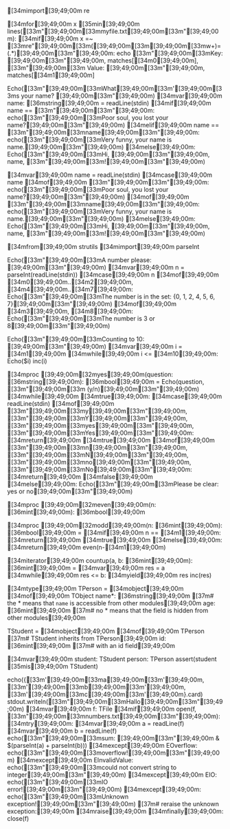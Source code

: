 [34mimport[39;49;00m re

[34mfor[39;49;00m x [35min[39;49;00m lines([33m"[39;49;00m[33mmyfile.txt[39;49;00m[33m"[39;49;00m):
  [34mif[39;49;00m x =~ [33mre"[39;49;00m[33m([39;49;00m[33m\[39;49;00m[33mw+)=(.*)[39;49;00m[33m"[39;49;00m:
    echo [33m"[39;49;00m[33mKey: [39;49;00m[33m"[39;49;00m, matches[[34m0[39;49;00m],
         [33m"[39;49;00m[33m Value: [39;49;00m[33m"[39;49;00m, matches[[34m1[39;49;00m]

Echo([33m"[39;49;00m[33mWhat[39;49;00m[33m'[39;49;00m[33ms your name? [39;49;00m[33m"[39;49;00m)
[34mvar[39;49;00m name: [36mstring[39;49;00m = readLine(stdin)
[34mif[39;49;00m name == [33m"[39;49;00m[33m"[39;49;00m:
  echo([33m"[39;49;00m[33mPoor soul, you lost your name?[39;49;00m[33m"[39;49;00m)
[34melif[39;49;00m name == [33m"[39;49;00m[33mname[39;49;00m[33m"[39;49;00m:
  echo([33m"[39;49;00m[33mVery funny, your name is name.[39;49;00m[33m"[39;49;00m)
[34melse[39;49;00m:
  Echo([33m"[39;49;00m[33mHi, [39;49;00m[33m"[39;49;00m, name, [33m"[39;49;00m[33m![39;49;00m[33m"[39;49;00m)

[34mvar[39;49;00m name = readLine(stdin)
[34mcase[39;49;00m name
[34mof[39;49;00m [33m"[39;49;00m[33m"[39;49;00m:
  echo([33m"[39;49;00m[33mPoor soul, you lost your name?[39;49;00m[33m"[39;49;00m)
[34mof[39;49;00m [33m"[39;49;00m[33mname[39;49;00m[33m"[39;49;00m:
  echo([33m"[39;49;00m[33mVery funny, your name is name.[39;49;00m[33m"[39;49;00m)
[34melse[39;49;00m:
  Echo([33m"[39;49;00m[33mHi, [39;49;00m[33m"[39;49;00m, name, [33m"[39;49;00m[33m![39;49;00m[33m"[39;49;00m)

[34mfrom[39;49;00m strutils [34mimport[39;49;00m parseInt

Echo([33m"[39;49;00m[33mA number please: [39;49;00m[33m"[39;49;00m)
[34mvar[39;49;00m n = parseInt(readLine(stdin))
[34mcase[39;49;00m n
[34mof[39;49;00m [34m0[39;49;00m..[34m2[39;49;00m, [34m4[39;49;00m..[34m7[39;49;00m: Echo([33m"[39;49;00m[33mThe number is in the set: {0, 1, 2, 4, 5, 6, 7}[39;49;00m[33m"[39;49;00m)
[34mof[39;49;00m [34m3[39;49;00m, [34m8[39;49;00m: Echo([33m"[39;49;00m[33mThe number is 3 or 8[39;49;00m[33m"[39;49;00m)

Echo([33m"[39;49;00m[33mCounting to 10: [39;49;00m[33m"[39;49;00m)
[34mvar[39;49;00m i = [34m1[39;49;00m
[34mwhile[39;49;00m i <= [34m10[39;49;00m:
  Echo($i)
  inc(i)

[34mproc [39;49;00m[32myes[39;49;00m(question: [36mstring[39;49;00m): [36mbool[39;49;00m =
  Echo(question, [33m"[39;49;00m[33m (y/n)[39;49;00m[33m"[39;49;00m)
  [34mwhile[39;49;00m [34mtrue[39;49;00m:
    [34mcase[39;49;00m readLine(stdin)
    [34mof[39;49;00m [33m"[39;49;00m[33my[39;49;00m[33m"[39;49;00m, [33m"[39;49;00m[33mY[39;49;00m[33m"[39;49;00m, [33m"[39;49;00m[33myes[39;49;00m[33m"[39;49;00m, [33m"[39;49;00m[33mYes[39;49;00m[33m"[39;49;00m: [34mreturn[39;49;00m [34mtrue[39;49;00m
    [34mof[39;49;00m [33m"[39;49;00m[33mn[39;49;00m[33m"[39;49;00m, [33m"[39;49;00m[33mN[39;49;00m[33m"[39;49;00m, [33m"[39;49;00m[33mno[39;49;00m[33m"[39;49;00m, [33m"[39;49;00m[33mNo[39;49;00m[33m"[39;49;00m: [34mreturn[39;49;00m [34mfalse[39;49;00m
    [34melse[39;49;00m: Echo([33m"[39;49;00m[33mPlease be clear: yes or no[39;49;00m[33m"[39;49;00m)

[34mproc [39;49;00m[32meven[39;49;00m(n: [36mint[39;49;00m): [36mbool[39;49;00m

[34mproc [39;49;00m[32modd[39;49;00m(n: [36mint[39;49;00m): [36mbool[39;49;00m =
  [34mif[39;49;00m n == [34m1[39;49;00m: [34mreturn[39;49;00m [34mtrue[39;49;00m
  [34melse[39;49;00m: [34mreturn[39;49;00m even(n-[34m1[39;49;00m)

[34miterator[39;49;00m countup(a, b: [36mint[39;49;00m): [36mint[39;49;00m =
  [34mvar[39;49;00m res = a
  [34mwhile[39;49;00m res <= b:
    [34myield[39;49;00m res
    inc(res)

[34mtype[39;49;00m
  TPerson = [34mobject[39;49;00m [34mof[39;49;00m TObject
    name*: [36mstring[39;49;00m  [37m# the * means that `name` is accessible from other modules[39;49;00m
    age: [36mint[39;49;00m       [37m# no * means that the field is hidden from other modules[39;49;00m

  TStudent = [34mobject[39;49;00m [34mof[39;49;00m TPerson [37m# TStudent inherits from TPerson[39;49;00m
    id: [36mint[39;49;00m                    [37m# with an id field[39;49;00m

[34mvar[39;49;00m
  student: TStudent
  person: TPerson
assert(student [35mis[39;49;00m TStudent)

echo({[33m'[39;49;00m[33ma[39;49;00m[33m'[39;49;00m, [33m'[39;49;00m[33mb[39;49;00m[33m'[39;49;00m, [33m'[39;49;00m[33mc[39;49;00m[33m'[39;49;00m}.card)
stdout.writeln([33m"[39;49;00m[33mHallo[39;49;00m[33m"[39;49;00m)
[34mvar[39;49;00m
  f: TFile
[34mif[39;49;00m open(f, [33m"[39;49;00m[33mnumbers.txt[39;49;00m[33m"[39;49;00m):
  [34mtry[39;49;00m:
    [34mvar[39;49;00m a = readLine(f)
    [34mvar[39;49;00m b = readLine(f)
    echo([33m"[39;49;00m[33msum: [39;49;00m[33m"[39;49;00m & $(parseInt(a) + parseInt(b)))
  [34mexcept[39;49;00m EOverflow:
    echo([33m"[39;49;00m[33moverflow![39;49;00m[33m"[39;49;00m)
  [34mexcept[39;49;00m EInvalidValue:
    echo([33m"[39;49;00m[33mcould not convert string to integer[39;49;00m[33m"[39;49;00m)
  [34mexcept[39;49;00m EIO:
    echo([33m"[39;49;00m[33mIO error![39;49;00m[33m"[39;49;00m)
  [34mexcept[39;49;00m:
    echo([33m"[39;49;00m[33mUnknown exception![39;49;00m[33m"[39;49;00m)
    [37m# reraise the unknown exception:[39;49;00m
    [34mraise[39;49;00m
  [34mfinally[39;49;00m:
    close(f)
